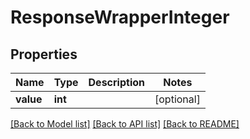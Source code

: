 # ResponseWrapperInteger

## Properties
Name | Type | Description | Notes
------------ | ------------- | ------------- | -------------
**value** | **int** |  | [optional] 

[[Back to Model list]](../../README.md#documentation-for-models) [[Back to API list]](../../README.md#documentation-for-api-endpoints) [[Back to README]](../../README.md)

